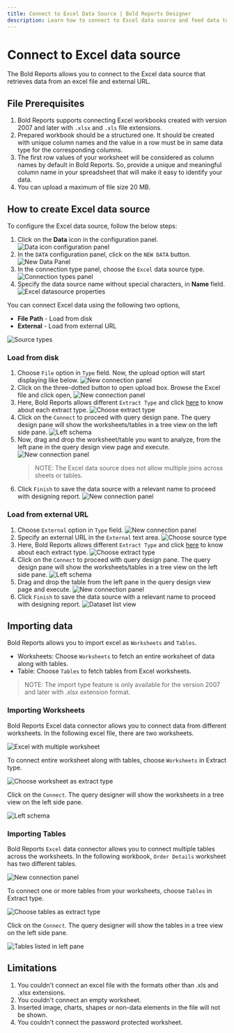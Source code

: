```yaml
---
title: Connect to Excel Data Source | Bold Reports Designer
description: Learn how to connect to Excel data source and feed data to your RDL reports using Bold Reports Designer. The data source can be loaded from local disk and external URL file.
---
```


# Connect to Excel data source

The Bold Reports allows you to connect to the Excel data source that retrieves data from an excel file and external URL.

## File Prerequisites

1. Bold Reports supports connecting Excel workbooks created with version 2007 and later with `.xlsx` and `.xls` file extensions.
2. Prepared workbook should be a structured one. It should be created with unique column names and the value in a row must be in same data type for the corresponding columns.
3. The first row values of your worksheet will be considered as column names by default in Bold Reports. So, provide a unique and meaningful column name in your spreadsheet that will make it easy to identify your data.
4. You can upload a maximum of file size 20 MB.

## How to create Excel data source

To configure the Excel data source, follow the below steps:

1. Click on the **Data** icon in the configuration panel.
   ![Data icon configuration panel](/static/assets/on-premise/images/report-designer/manage-data/data-connectors/data-configuration-panel.png '#width=410px')
2. In the `DATA` configuration panel, click on the `NEW DATA` button.
   ![New Data Panel](/static/assets/on-premise/images/report-designer/manage-data/data-connectors/new-data-button.png '#width=355px')
3. In the connection type panel, choose the `Excel` data source type.
   ![Connection types panel](/static/assets/on-premise/images/report-designer/manage-data/excel-data-source/connection-types.png '#width=355px')
4. Specify the data source name without special characters, in **Name** field.
   ![Excel datasource properties](/static/assets/on-premise/images/report-designer/manage-data/excel-data-source/initial-panel.png '#width=355px')

You can connect Excel data using the following two options,

* **File Path** - Load from disk
* **External** - Load from external URL

![Source types](/static/assets/on-premise/images/report-designer/manage-data/excel-data-source/types.png '#width=335px')

### Load from disk

1. Choose `File` option in `Type` field. Now, the upload option will start displaying like below.
   ![New connection panel](/static/assets/on-premise/images/report-designer/manage-data/excel-data-source/file-upload-option.png '#width=335px')
2. Click on the three-dotted button to open upload box. Browse the Excel file and click open,
   ![New connection panel](/static/assets/on-premise/images/report-designer/manage-data/excel-data-source/browse-file.png '#width=335px')
3. Here, Bold Reports allows different `Extract Type` and click [here](./../../../manage-data/data-connectors/excel-data-source/#importing-data) to know about each extract type.
   ![Choose extract type](/static/assets/on-premise/images/report-designer/manage-data/excel-data-source/extract-type.png '#width=350px')
4. Click on the `Connect` to proceed with query design pane. The query design pane will show the worksheets/tables in a tree view on the left side pane.
   ![Left schema](/static/assets/on-premise/images/report-designer/manage-data/excel-data-source/excel-file-left-schema.png '#width=250px')
5. Now, drag and drop the worksheet/table you want to analyze, from the left pane in the query design view page and execute.
   ![New connection panel](/static/assets/on-premise/images/report-designer/manage-data/excel-data-source/execute-schema-file.png)
    > NOTE: The Excel data source does not allow multiple joins across sheets or tables.
6. Click `Finish` to save the data source with a relevant name to proceed with designing report.
   ![New connection panel](/static/assets/on-premise/images/report-designer/manage-data/excel-data-source/file-data-list.png '#width=355px')

### Load from external URL

1. Choose `External` option in `Type` field.
   ![New connection panel](/static/assets/on-premise/images/report-designer/manage-data/excel-data-source/external-type.png '#width=355px')
2. Specify an external URL in the `External` text area.
   ![Choose source type](/static/assets/on-premise/images/report-designer/manage-data/excel-data-source/specify-web-service.png '#width=355px')
3. Here, Bold Reports allows different `Extract Type` and click [here](./../../../manage-data/data-connectors/excel-data-source/#importing-data) to know about each extract type.
   ![Choose extract type](/static/assets/on-premise/images/report-designer/manage-data/excel-data-source/extract-type.png '#width=355px')
4. Click on the `Connect` to proceed with query design pane. The query design pane will show the worksheets/tables in a tree view on the left side pane.
   ![Left schema](/static/assets/on-premise/images/report-designer/manage-data/excel-data-source/excel-file-left-schema.png '#width=250px')
5. Drag and drop the table from the left pane in the query design view page and execute.
   ![New connection panel](/static/assets/on-premise/images/report-designer/manage-data/excel-data-source/execute-schema-file.png)
6. Click `Finish` to save the data source with a relevant name to proceed with designing report.
   ![Dataset list view](/static/assets/on-premise/images/report-designer/manage-data/excel-data-source/file-data-list.png '#width=355px')

## Importing data

Bold Reports allows you to import excel as `Worksheets` and `Tables`.

* Worksheets: Choose `Worksheets` to fetch an entire worksheet of data along with tables.
* Table: Choose `Tables` to fetch tables from Excel worksheets.

> NOTE: The import type feature is only available for the version 2007 and later with .xlsx extension format.

### Importing Worksheets

Bold Reports Excel data connector allows you to connect data from different worksheets. In the following excel file, there are two worksheets.

![Excel with multiple worksheet](/static/assets/on-premise/images/report-designer/manage-data/excel-data-source/multiple-worksheet.png '#width=410px')

To connect entire worksheet along with tables, choose `Worksheets` in Extract type.

![Choose worksheet as extract type](/static/assets/on-premise/images/report-designer/manage-data/excel-data-source/choose-worksheet-type.png '#width=350px')

Click on the `Connect`. The query designer will show the worksheets in a tree view on the left side pane.

![Left schema](/static/assets/on-premise/images/report-designer/manage-data/excel-data-source/excel-file-left-schema.png '#width=250px')

### Importing Tables

Bold Reports `Excel` data connector allows you to connect multiple tables across the worksheets. In the following workbook, `Order Details` worksheet has two different tables.

![New connection panel](/static/assets/on-premise/images/report-designer/manage-data/excel-data-source/spreadsheet-tables.png '#width=410px')

To connect one or more tables from your worksheets, choose `Tables` in Extract type.

![Choose tables as extract type](/static/assets/on-premise/images/report-designer/manage-data/excel-data-source/choose-table-type.png '#width=350px')

Click on the `Connect`. The query designer will show the tables in a tree view on the left side pane.

![Tables listed in left pane](/static/assets/on-premise/images/report-designer/manage-data/excel-data-source/tables-list.png '#width=250px')

## Limitations

1. You couldn't connect an excel file with the formats other than .xls and .xlsx extensions.
2. You couldn't connect an empty worksheet.
3. Inserted image, charts, shapes or non-data elements in the file will not be shown.
4. You couldn't connect the password protected worksheet.